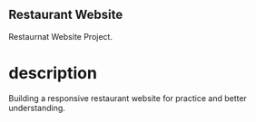 ## Restaurant Website

Restaurnat Website Project.

# description

Building a responsive restaurant website for practice and better understanding.
